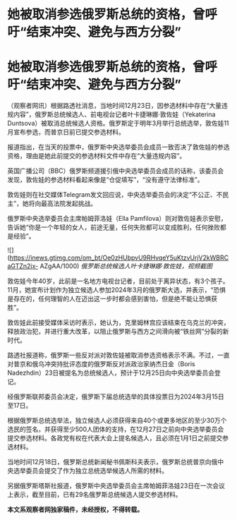 # 她被取消参选俄罗斯总统的资格，曾呼吁“结束冲突、避免与西方分裂”

# 她被取消参选俄罗斯总统的资格，曾呼吁“结束冲突、避免与西方分裂”

（观察者网讯）根据路透社消息，当地时间12月23日，因参选材料中存在“大量违规内容”，俄罗斯总统候选人、前电视台记者叶卡捷琳娜·敦佐娃（Yekaterina
Duntsova）被取消总统候选人资格。俄罗斯定于明年3月举行总统选举，敦佐娃11月宣布参选，而普京日前已提交参选材料。

报道指出，在当天的投票中，俄罗斯中央选举委员会成员一致否决了敦佐娃的参选资格，理由是她此前提交的参选材料文件中存在“大量违规内容”。

英国广播公司（BBC）俄罗斯频道援引俄中央选举委员会成员的话称，该委员会发现，敦佐娃的参选材料看起来像是“仓促填写”，“没有遵守法律标准”。

敦佐娃则在社交媒体Telegram发文回应说，中央选举委员会的决定“不公正、不民主”，她将向最高法院发起挑战。

俄罗斯中央选举委员会主席帕姆菲洛娃（Ella
Pamfilova）则对敦佐娃表示安慰，告诉她“你是一个年轻的女人，前途无量，任何失败都可以变成胜利，任何挫败都是经验”。

![](https://inews.gtimg.com/om_bt/Oe0zHUbpvU9RHvqeY5uKtzvUrjV2kWBRCaGTZn2jx-
AZgAA/1000) _俄罗斯总统候选人叶卡捷琳娜·敦佐娃，视频截图_

敦佐娃今年40岁，此前是一名地方电视台记者，目前处于离异状态，有3个孩子。11月，她宣布计划作为独立候选人参加2024年3月的俄罗斯大选，并表示，“恐惧是存在的，任何理智的人在迈出这一步时都会感到害怕，但是绝不能让恐惧获胜”。

敦佐娃此前接受媒体采访时表示，她认为，克里姆林宫应该结束在乌克兰的冲突，释放政治犯，并进行重大改革，以阻止俄罗斯与西方之间滑向被“铁丝网”分裂的新时代。

路透社报道称，俄罗斯一些反对派对敦佐娃被取消参选资格表示不满。不过，一直对普京和俄乌冲突持批评态度的俄罗斯反对派政治家纳杰日金（Boris
Nadezhdin）23日被提名为总统候选人，预计于12月25日向中央选举委员会登记。

经俄罗斯联邦委员会决定，俄罗斯下届总统选举的具体投票日为2024年3月15日至17日。

根据俄罗斯总统选举法，独立候选人必须获得来自40个或更多地区的至少30万个选民的签名，并获得至少500人团体的支持，在12月27日之前向中央选举委员会提交参选材料。各政党有权在代表大会上提名候选人，且必须在1月1日之前提交参选材料。

当地时间12月18日，俄罗斯总统新闻秘书佩斯科夫表示，俄罗斯总统普京向俄中央选举委员会提交了作为独立总统选举候选人所需的材料。

另据俄罗斯塔斯社报道，俄罗斯中央选举委员会主席帕姆菲洛娃23日在一次会议上表示，截至目前，已有29名俄罗斯总统候选人提交参选材料。

**本文系观察者网独家稿件，未经授权，不得转载。**

